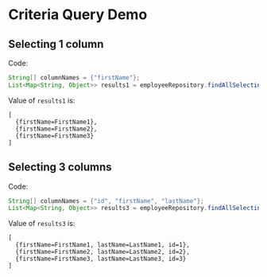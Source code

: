 # Criteria Query Demo

## Selecting 1 column

Code:

```java
String[] columnNames = {"firstName"};
List<Map<String, Object>> results1 = employeeRepository.findAllSelectingColumns(columnNames);
```

Value of `results1` is:

```
[
  {firstName=FirstName1},
  {firstName=FirstName2},
  {firstName=FirstName3}
]
```

## Selecting 3 columns

Code:

```java
String[] columnNames = {"id", "firstName", "lastName"};
List<Map<String, Object>> results3 = employeeRepository.findAllSelectingColumns(columnNames);
```

Value of `results3` is:

```
[
  {firstName=FirstName1, lastName=LastName1, id=1},
  {firstName=FirstName2, lastName=LastName2, id=2},
  {firstName=FirstName3, lastName=LastName3, id=3}
]
```
